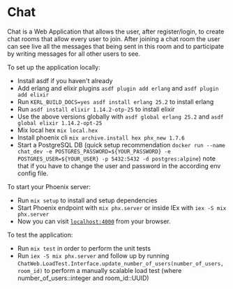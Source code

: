 # Chat

Chat is a Web Application that allows the user, after register/login, to create chat rooms that allow every user to join.
After joining a chat room the user can see live all the messages that being sent in this room and to participate by
writing messages for all other users to see.

To set up the application locally:
  * Install asdf if you haven't already
  * Add erlang and elixir plugins `asdf plugin add erlang` and `asdf plugin add elixir`
  * Run `KERL_BUILD_DOCS=yes asdf install erlang 25.2` to install erlang 
  * Run `asdf install elixir 1.14.2-otp-25` to install elixir
  * Use the above versions globally with `asdf global erlang 25.2` and `asdf global elixir 1.14.2-opt-25`
  * Mix local hex `mix local.hex`
  * Install phoenix cli `mix archive.install hex phx_new 1.7.6`
  * Start a PostgreSQL DB (quick setup recommendation `docker run --name chat_dev -e POSTGRES_PASSWORD=${YOUR_PASSWORD} -e POSTGRES_USER=${YOUR_USER} -p 5432:5432 -d postgres:alpine`) note that if you have to change the user and password in the according env config file.

To start your Phoenix server:
  * Run `mix setup` to install and setup dependencies
  * Start Phoenix endpoint with `mix phx.server` or inside IEx with `iex -S mix phx.server`
  * Now you can visit [`localhost:4000`](http://localhost:4000) from your browser.

To test the application:
  * Run `mix test` in order to perform the unit tests
  * Run `iex -S mix phx.server` and follow up by running `ChatWeb.LoadTest.Interface.update_number_of_users(number_of_users, room_id)`
  to perform a manually scalable load test (where number_of_users::integer and room_id::UUID) 
  